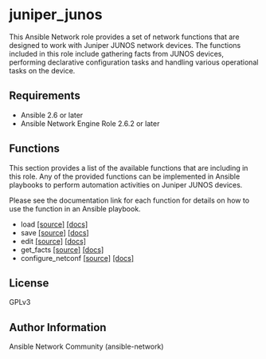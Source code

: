 # juniper_junos

This Ansible Network role provides a set of network functions that are designed
to work with Juniper JUNOS network devices.  The functions included in this role
include gathering facts from JUNOS devices, performing declarative configuration
tasks and handling various operational tasks on the device.

## Requirements

* Ansible 2.6 or later
* Ansible Network Engine Role 2.6.2 or later

## Functions

This section provides a list of the available functions that are including
in this role.  Any of the provided functions can be implemented in Ansible
playbooks to perform automation activities on Juniper JUNOS devices.

Please see the documentation link for each function for details on how to use
the function in an Ansible playbook.

* load [[source]](https://github.com/ansible-network/juniper_junos/blob/devel/tasks/config_manager/load.yaml) [[docs]](https://github.com/ansible-network/juniper_junos/blob/devel/docs/config_manager/load.md)
* save [[source]](https://github.com/ansible-network/juniper_junos/blob/devel/tasks/config_manager/save.yaml) [[docs]](https://github.com/ansible-network/juniper_junos/blob/devel/docs/config_manager/save.md)
* edit [[source]](https://github.com/ansible-network/juniper_junos/blob/devel/tasks/config_manager/edit.yaml) [[docs]](https://github.com/ansible-network/juniper_junos/blob/devel/docs/config_manager/edit.md)
* get_facts [[source]](https://github.com/ansible-network/juniper_junos/blob/devel/tasks/get_facts.yaml) [[docs]](https://github.com/ansible-network/juniper_junos/blob/devel/docs/get_facts.md)
* configure_netconf [[source]](https://github.com/ansible-network/juniper_junos/blob/devel/tasks/configure_netconf.yaml) [[docs]](https://github.com/ansible-network/juniper_junos/blob/devel/docs/configure_netconf.md)

## License

GPLv3

## Author Information

Ansible Network Community (ansible-network)
